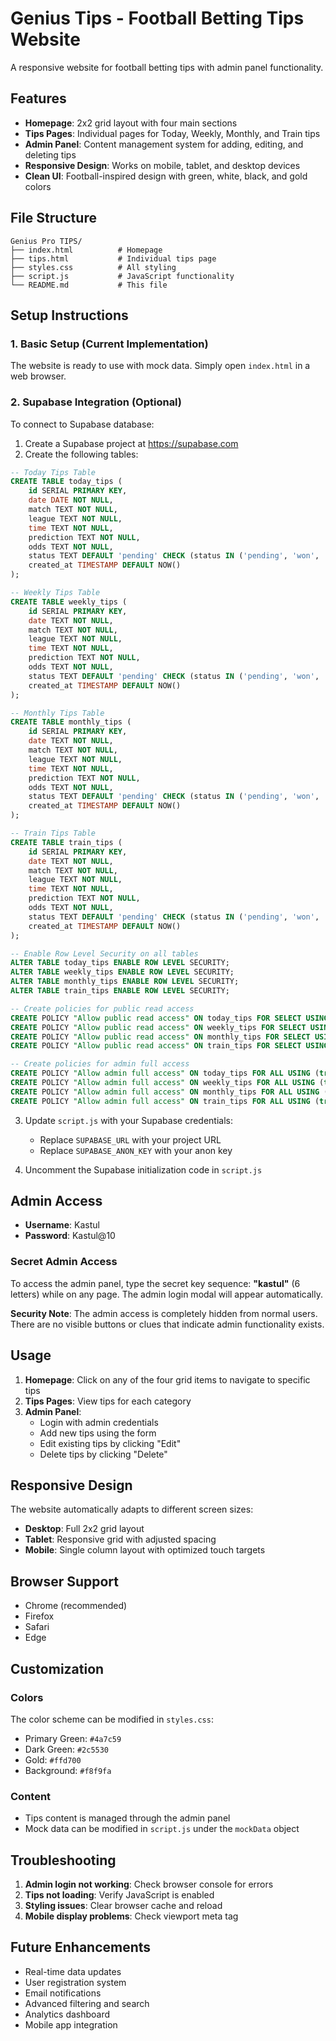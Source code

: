 # Genius Tips - Football Betting Tips Website

A responsive website for football betting tips with admin panel functionality.

## Features

- **Homepage**: 2x2 grid layout with four main sections
- **Tips Pages**: Individual pages for Today, Weekly, Monthly, and Train tips
- **Admin Panel**: Content management system for adding, editing, and deleting tips
- **Responsive Design**: Works on mobile, tablet, and desktop devices
- **Clean UI**: Football-inspired design with green, white, black, and gold colors

## File Structure

```
Genius Pro TIPS/
├── index.html          # Homepage
├── tips.html           # Individual tips page
├── styles.css          # All styling
├── script.js           # JavaScript functionality
└── README.md           # This file
```

## Setup Instructions

### 1. Basic Setup (Current Implementation)
The website is ready to use with mock data. Simply open `index.html` in a web browser.

### 2. Supabase Integration (Optional)
To connect to Supabase database:

1. Create a Supabase project at https://supabase.com
2. Create the following tables:

```sql
-- Today Tips Table
CREATE TABLE today_tips (
    id SERIAL PRIMARY KEY,
    date DATE NOT NULL,
    match TEXT NOT NULL,
    league TEXT NOT NULL,
    time TEXT NOT NULL,
    prediction TEXT NOT NULL,
    odds TEXT NOT NULL,
    status TEXT DEFAULT 'pending' CHECK (status IN ('pending', 'won', 'lost')),
    created_at TIMESTAMP DEFAULT NOW()
);

-- Weekly Tips Table
CREATE TABLE weekly_tips (
    id SERIAL PRIMARY KEY,
    date TEXT NOT NULL,
    match TEXT NOT NULL,
    league TEXT NOT NULL,
    time TEXT NOT NULL,
    prediction TEXT NOT NULL,
    odds TEXT NOT NULL,
    status TEXT DEFAULT 'pending' CHECK (status IN ('pending', 'won', 'lost')),
    created_at TIMESTAMP DEFAULT NOW()
);

-- Monthly Tips Table
CREATE TABLE monthly_tips (
    id SERIAL PRIMARY KEY,
    date TEXT NOT NULL,
    match TEXT NOT NULL,
    league TEXT NOT NULL,
    time TEXT NOT NULL,
    prediction TEXT NOT NULL,
    odds TEXT NOT NULL,
    status TEXT DEFAULT 'pending' CHECK (status IN ('pending', 'won', 'lost')),
    created_at TIMESTAMP DEFAULT NOW()
);

-- Train Tips Table
CREATE TABLE train_tips (
    id SERIAL PRIMARY KEY,
    date TEXT NOT NULL,
    match TEXT NOT NULL,
    league TEXT NOT NULL,
    time TEXT NOT NULL,
    prediction TEXT NOT NULL,
    odds TEXT NOT NULL,
    status TEXT DEFAULT 'pending' CHECK (status IN ('pending', 'won', 'lost')),
    created_at TIMESTAMP DEFAULT NOW()
);

-- Enable Row Level Security on all tables
ALTER TABLE today_tips ENABLE ROW LEVEL SECURITY;
ALTER TABLE weekly_tips ENABLE ROW LEVEL SECURITY;
ALTER TABLE monthly_tips ENABLE ROW LEVEL SECURITY;
ALTER TABLE train_tips ENABLE ROW LEVEL SECURITY;

-- Create policies for public read access
CREATE POLICY "Allow public read access" ON today_tips FOR SELECT USING (true);
CREATE POLICY "Allow public read access" ON weekly_tips FOR SELECT USING (true);
CREATE POLICY "Allow public read access" ON monthly_tips FOR SELECT USING (true);
CREATE POLICY "Allow public read access" ON train_tips FOR SELECT USING (true);

-- Create policies for admin full access
CREATE POLICY "Allow admin full access" ON today_tips FOR ALL USING (true);
CREATE POLICY "Allow admin full access" ON weekly_tips FOR ALL USING (true);
CREATE POLICY "Allow admin full access" ON monthly_tips FOR ALL USING (true);
CREATE POLICY "Allow admin full access" ON train_tips FOR ALL USING (true);
```

3. Update `script.js` with your Supabase credentials:
   - Replace `SUPABASE_URL` with your project URL
   - Replace `SUPABASE_ANON_KEY` with your anon key

4. Uncomment the Supabase initialization code in `script.js`

## Admin Access

- **Username**: Kastul
- **Password**: Kastul@10

### Secret Admin Access
To access the admin panel, type the secret key sequence: **"kastul"** (6 letters) while on any page. The admin login modal will appear automatically.

**Security Note**: The admin access is completely hidden from normal users. There are no visible buttons or clues that indicate admin functionality exists.

## Usage

1. **Homepage**: Click on any of the four grid items to navigate to specific tips
2. **Tips Pages**: View tips for each category
3. **Admin Panel**: 
   - Login with admin credentials
   - Add new tips using the form
   - Edit existing tips by clicking "Edit"
   - Delete tips by clicking "Delete"

## Responsive Design

The website automatically adapts to different screen sizes:
- **Desktop**: Full 2x2 grid layout
- **Tablet**: Responsive grid with adjusted spacing
- **Mobile**: Single column layout with optimized touch targets

## Browser Support

- Chrome (recommended)
- Firefox
- Safari
- Edge

## Customization

### Colors
The color scheme can be modified in `styles.css`:
- Primary Green: `#4a7c59`
- Dark Green: `#2c5530`
- Gold: `#ffd700`
- Background: `#f8f9fa`

### Content
- Tips content is managed through the admin panel
- Mock data can be modified in `script.js` under the `mockData` object

## Troubleshooting

1. **Admin login not working**: Check browser console for errors
2. **Tips not loading**: Verify JavaScript is enabled
3. **Styling issues**: Clear browser cache and reload
4. **Mobile display problems**: Check viewport meta tag

## Future Enhancements

- Real-time data updates
- User registration system
- Email notifications
- Advanced filtering and search
- Analytics dashboard
- Mobile app integration
